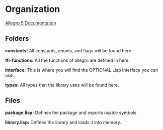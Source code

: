 # Organization
[Allegro 5 Documentation](https://liballeg.org/a5docs/trunk/)

## Folders
**constants:** All constants, enums, and flags will be found here.

**ffi-functions:** All the functions of allegro are defined in here.

**interface:** This is where you will find the OPTIONAL Lisp interface you can use.

**types:** All types that the library uses will be found here.


## Files
**package.lisp:** Defines the package and exports usable symbols.

**library.lisp:** Defines the library and loads it into memory.

